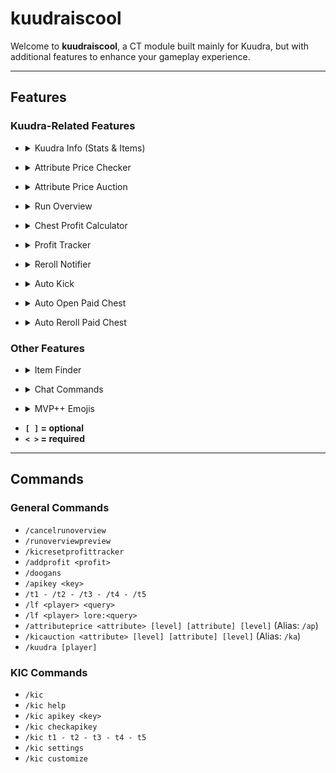 # kuudraiscool

Welcome to **kuudraiscool**, a CT module built mainly for Kuudra, but with additional features to enhance your gameplay experience.

---

## Features

### Kuudra-Related Features

- <details>
    <summary>Kuudra Info (Stats & Items)</summary>
    <b>Command:</b> <code>/kuudra &lt;PLAYER&gt;</code><br>  
    Displays party finder information for a specified player.<br>  
    <img src="./screenshots/KuudraInfo1.png" alt="Kuudra info screenshot 1" width="400"/><br>  
    <img src="./screenshots/KuudraInfo2.png" alt="Kuudra info screenshot 2" width="400"/><br>  
    <img src="./screenshots/KuudraInfo3.png" alt="Kuudra info screenshot 3" width="400"/><br>  
</details>

- <details>
    <summary>Attribute Price Checker</summary>
    <b>Command:</b> <code>/ap &lt;ATTRIBUTE&gt; [LEVEL] [ATTRIBUTE] [LEVEL]</code><br>  
    Checks the price of specified attributes (similar to KG bot).<br>  
    <img src="./screenshots/AttributePriceChecker1.png" alt="Attribute price checker screenshot 1" width="400"/><br>  
</details>

- <details>
    <summary>Attribute Price Auction</summary>
    <b>Command:</b> <code>/ka &lt;ATTRIBUTE&gt; [LEVEL] [ATTRIBUTE] [LEVEL]</code><br>  
    Displays a custom auction house of items for specific attributes.<br>
    <img src="./screenshots/AttributePriceAuction1.png" alt="Attribute price auction screenshot 1" width="400"/><br>  
    <img src="./screenshots/AttributePriceAuction2.png" alt="Attribute price auction screenshot 2" width="400"/><br>  
    <img src="./screenshots/AttributePriceAuction3.png" alt="Attribute price auction screenshot 3" width="400"/><br>  
    <img src="./screenshots/AttributePriceAuction4.png" alt="Attribute price auction screenshot 4" width="400"/><br>  
    <img src="./screenshots/AttributePriceAuction5.png" alt="Attribute price auction screenshot 5" width="400"/><br>  
</details>

- <details>
    <summary>Run Overview</summary>
    A detailed overview of your kuudra run.<br>  
    <img src="./screenshots/RunOverview1.png" alt="Run overview screenshot 1" width="400"/><br>  
</details>

- <details>
    <summary>Chest Profit Calculator</summary>
    <b>Commands:</b> <br>  
    <code>/kuudraprofit edit</code><br>  
    <code>/kuudraprofit reset</code><br>  
    Calculates and displays profits of a paid chest.<br>  
    <img src="./screenshots/ProfitCalculator1.png" alt="Chest profit calculator screenshot 1" width="400"/><br>  
</details>

- <details>
    <summary>Profit Tracker</summary>
    <b>Commands:</b> <br>  
    <code>/kuudraprofittracker edit</code><br>  
    <code>/kuudraprofittracker reset</code><br>  
    <code>/kicresetprofittracker</code><br>  
    Tracks overall profits from your runs.<br>  
    <img src="./screenshots/ProfitTracker1.png" alt="Profit tracker screenshot 1" width="400"/><br>  
</details>

- <details>
    <summary>Reroll Notifier</summary>
    <b>Commands:</b> <br>  
    <code>/kuudrarerollnotifier edit</code><br>  
    <code>/kuudrarerollnotifier reset</code><br>  
    Notifies you when you should reroll a paid chest.<br>  
    <img src="./screenshots/RerollNotifier1.png" alt="Reroll notifier screenshot 1" width="400"/><br>  
</details>

- <details>
    <summary>Auto Kick</summary>
    Automatically kicks players based on specific criteria set in the settings.<br>  
    <img src="./screenshots/AutoKick1.png" alt="Auto kick screenshot 1" width="400"/><br>  
</details>

- <details>
    <summary>Auto Open Paid Chest</summary>
    Automatically opens paid chests.<br>  
    <img src="./screenshots/AutoOpen1.gif" alt="Auto open paid chest gif 1" width="400"/><br>  
</details>

- <details>
    <summary>Auto Reroll Paid Chest</summary>
    Automatically rerolls paid chests.<br>  
    <img src="./screenshots/AutoRerollAutoBuy1.gif" alt="Auto reroll paid chest gif 1" width="400"/><br>  
</details>


### Other Features

- <details>
    <summary>Item Finder</summary>
    Finds specific items in your inventory or elsewhere.<br>  
    <img src="./screenshots/ItemFinder1.png" alt="Item finder screenshot 1" width="400"/><br>  
    <img src="./screenshots/ItemFinder2.png" alt="Item finder screenshot 2" width="400"/><br>  
</details>

- <details>
    <summary>Chat Commands</summary>
    <details>
        <summary>Party Chat</summary>
        - <code>.runs [player]</code><br>  
          <img src="./screenshots/Party.runs1.png" alt="Party .runs screenshot 1" width="400"/><br>  
        - <code>.stats [player]</code><br>  
          <img src="./screenshots/Party.stats1.png" alt="Party .stats screenshot 1" width="400"/><br>  
        - <code>.rtca [player]</code><br>  
          <img src="./screenshots/Party.rtca1.png" alt="Party .rtca screenshot 1" width="400"/><br>
        - <code>.ap &lt;attribute&gt; [level]</code><br>  
          <img src="./screenshots/Party.ap1.png" alt="Party .ap screenshot 1" width="400"/><br>  
        - <code>.kick &lt;player&gt;</code><br>  
          <img src="./screenshots/Party.kick1.png" alt="Party .kick screenshot 1" width="400"/><br>  
        - <code>.cata [player]</code><br>  
          <img src="./screenshots/Party.cata1.png" alt="Party .cata screenshot 1" width="400"/><br>  
        - <code>.kic</code><br>  
          <img src="./screenshots/Party.kic1.png" alt="Party .kic screenshot 1" width="400"/><br>  
    </details>
    <details>
        <summary>Direct Messages</summary>
        - <code>.runs [player]</code><br>  
          <img src="./screenshots/Dm.runs1.png" alt="Dm .runs screenshot 1" width="400"/><br>  
        - <code>.stats [player]</code><br>  
          <img src="./screenshots/Dm.stats1.png" alt="Dm .stats screenshot 1" width="400"/><br>  
        - <code>.rtca [player]</code><br>  
          <img src="./screenshots/Dm.rtca1.png" alt="Dm .rtca screenshot 1" width="400"/><br>
        - <code>.ap &lt;attribute&gt; [level]</code><br>  
          <img src="./screenshots/Dm.ap1.png" alt="Dm .ap screenshot 1" width="400"/><br>  
        - <code>.kic</code><br>  
          <img src="./screenshots/Dm.kic1.png" alt="Dm .kic screenshot 1" width="400"/><br>  
    </details>
</details>

- <details>
    <summary>MVP++ Emojis</summary>
    Allows usage of MVP++ emojis in chat.<br>  
    <img src="screenshots/Emojis.png" alt="MVP++ emojis screenshot 1" width="400"/><br>  
</details>

- **`[ ]` = optional**
- **`< >` = required**

---

## Commands

### General Commands

- `/cancelrunoverview`
- `/runoverviewpreview`
- `/kicresetprofittracker`
- `/addprofit <profit>`
- `/doogans`
- `/apikey <key>`
- `/t1 - /t2 - /t3 - /t4 - /t5`
- `/lf <player> <query>`
- `/lf <player> lore:<query>`
- `/attributeprice <attribute> [level] [attribute] [level]` (Alias: `/ap`)
- `/kicauction <attribute> [level] [attribute] [level]` (Alias: `/ka`)
- `/kuudra [player]`

### KIC Commands

- `/kic`
- `/kic help`
- `/kic apikey <key>`
- `/kic checkapikey`
- `/kic t1 - t2 - t3 - t4 - t5`
- `/kic settings`
- `/kic customize`
